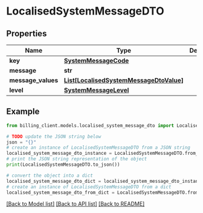 # LocalisedSystemMessageDTO


## Properties

Name | Type | Description | Notes
------------ | ------------- | ------------- | -------------
**key** | [**SystemMessageCode**](SystemMessageCode.md) |  | [optional] 
**message** | **str** |  | [optional] 
**message_values** | [**List[LocalisedSystemMessageDtoValue]**](LocalisedSystemMessageDtoValue.md) |  | [optional] 
**level** | [**SystemMessageLevel**](SystemMessageLevel.md) |  | [optional] 

## Example

```python
from billing_client.models.localised_system_message_dto import LocalisedSystemMessageDTO

# TODO update the JSON string below
json = "{}"
# create an instance of LocalisedSystemMessageDTO from a JSON string
localised_system_message_dto_instance = LocalisedSystemMessageDTO.from_json(json)
# print the JSON string representation of the object
print(LocalisedSystemMessageDTO.to_json())

# convert the object into a dict
localised_system_message_dto_dict = localised_system_message_dto_instance.to_dict()
# create an instance of LocalisedSystemMessageDTO from a dict
localised_system_message_dto_from_dict = LocalisedSystemMessageDTO.from_dict(localised_system_message_dto_dict)
```
[[Back to Model list]](../README.md#documentation-for-models) [[Back to API list]](../README.md#documentation-for-api-endpoints) [[Back to README]](../README.md)


